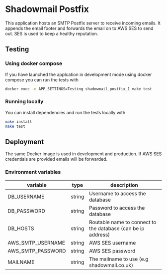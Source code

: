 # Shadowmail Postfix

This application hosts an SMTP Postfix server to receive incoming emails.  It appends the email footer and forwards the email on to AWS SES to send out.  SES is used to keep a healthy reputation.

## Testing

### Using docker compose

If you have launched the applcation in development mode using docker compose you can run the tests with

```bash
docker exec -e APP_SETTINGS=Testing shadowmail_postfix_1 make test
```

### Running locally

You can install dependencies and run the tests locally with

```bash
make install
make test
```

## Deployment

The same Docker image is used in development and production.  If AWS SES credentials are provided emails will be forwarded.

### Environment variables

| variable          | type   | description                                                  |
|-------------------|--------|--------------------------------------------------------------|
| DB_USERNAME       | string | Username to access the database                              |
| DB_PASSWORD       | string | Password to access the database                              |
| DB_HOSTS          | string | Routable name to connect to the database (can be ip address) |
| AWS_SMTP_USERNAME | string | AWS SES username                                             |
| AWS_SMTP_PASSWORD | string | AWS SES password                                             |
| MAILNAME          | string | The mailname to use (e.g shadowmail.co.uk)                   |
